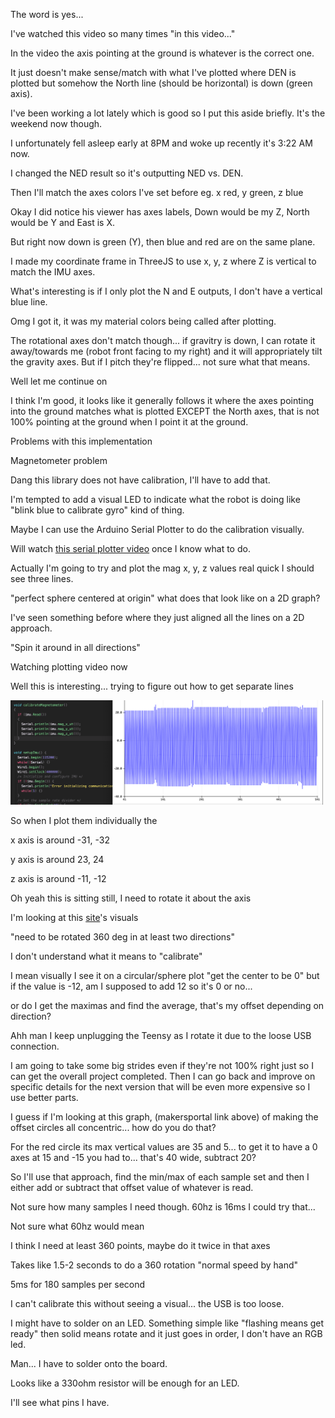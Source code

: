 The word is yes...

I've watched this video so many times "in this video..."

In the video the axis pointing at the ground is whatever is the correct one.

It just doesn't make sense/match with what I've plotted where DEN is plotted but somehow the North line (should be horizontal) is down (green axis).

I've been working a lot lately which is good so I put this aside briefly. It's the weekend now though.

I unfortunately fell asleep early at 8PM and woke up recently it's 3:22 AM now.

I changed the NED result so it's outputting NED vs. DEN.

Then I'll match the axes colors I've set before eg. x red, y green, z blue

Okay I did notice his viewer has axes labels, Down would be my Z, North would be Y and East is X.

But right now down is green (Y), then blue and red are on the same plane.

I made my coordinate frame in ThreeJS to use x, y, z where Z is vertical to match the IMU axes.

What's interesting is if I only plot the N and E outputs, I don't have a vertical blue line.

Omg I got it, it was my material colors being called after plotting.

The rotational axes don't match though... if gravitry is down, I can rotate it away/towards me (robot front facing to my right) and it will appropriately tilt the gravity axes. But if I pitch they're flipped... not sure what that means.

Well let me continue on

I think I'm good, it looks like it generally follows it where the axes pointing into the ground matches what is plotted EXCEPT the North axes, that is not 100% pointing at the ground when I point it at the ground.

Problems with this implementation

Magnetometer problem

Dang this library does not have calibration, I'll have to add that.

I'm tempted to add a visual LED to indicate what the robot is doing like "blink blue to calibrate gyro" kind of thing.

Maybe I can use the Arduino Serial Plotter to do the calibration visually.

Will watch [this serial plotter video](https://www.youtube.com/watch?v=N3hiSV-B4v0) once I know what to do.

Actually I'm going to try and plot the mag x, y, z values real quick I should see three lines.

"perfect sphere centered at origin" what does that look like on a 2D graph?

I've seen something before where they just aligned all the lines on a 2D approach.

"Spin it around in all directions"

Watching plotting video now

Well this is interesting... trying to figure out how to get separate lines

<img src="./media/01-29-2022--its-doing-something-ma.png" width="500"/>

So when I plot them individually the

x axis is around -31, -32

y axis is around 23, 24

z axis is around -11, -12 

Oh yeah this is sitting still, I need to rotate it about the axis

I'm looking at this [site](https://makersportal.com/blog/calibration-of-a-magnetometer-with-raspberry-pi)'s visuals

"need to be rotated 360 deg in at least two directions"

I don't understand what it means to "calibrate"

I mean visually I see it on a circular/sphere plot "get the center to be 0" but if the value is -12, am I supposed to add 12 so it's 0 or no...

or do I get the maximas and find the average, that's my offset depending on direction?

Ahh man I keep unplugging the Teensy as I rotate it due to the loose USB connection.

I am going to take some big strides even if they're not 100% right just so I can get the overall project completed. Then I can go back and improve on specific details for the next version that will be even more expensive so I use better parts.

I guess if I'm looking at this graph, (makersportal link above) of making the offset circles all concentric... how do you do that?

For the red circle its max vertical values are 35 and 5... to get it to have a 0 axes at 15 and -15 you had to... that's 40 wide, subtract 20?

So I'll use that approach, find the min/max of each sample set and then I either add or subtract that offset value of whatever is read.

Not sure how many samples I need though. 60hz is 16ms I could try that...

Not sure what 60hz would mean

I think I need at least 360 points, maybe do it twice in that axes

Takes like 1.5-2 seconds to do a 360 rotation "normal speed by hand"

5ms for 180 samples per second

I can't calibrate this without seeing a visual... the USB is too loose.

I might have to solder on an LED. Something simple like "flashing means get ready" then solid means rotate and it just goes in order, I don't have an RGB led.

Man... I have to solder onto the board.

Looks like a 330ohm resistor will be enough for an LED.

I'll see what pins I have.




